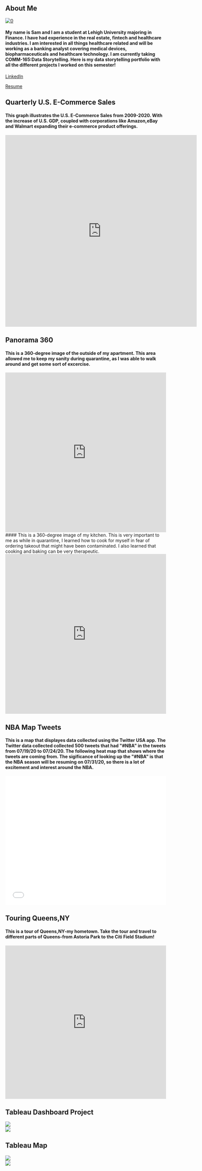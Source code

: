 ## **About Me**

[![0](https://user-images.githubusercontent.com/67813393/89739352-f078b180-da4d-11ea-8fe5-18c7f8ef66af.jpg)](url)

#### My name is Sam and I am a student at Lehigh University majoring in Finance. I have had experience in the real estate, fintech and healthcare industries. I am interested in all things healthcare related and will be working as a banking analyst covering medical devices, biopharmaceuticals and healthcare technology. I am currently taking COMM-165:Data Storytelling. Here is my data storytelling portfolio with all the different projects I worked on this semester!

[LinkedIn](https://www.linkedin.com/in/sam-eljai-a0a15410b/) 

[Resume](https://github.com/Oue219/Oue219.github.io/files/5048364/Resume.pdf)

## **Quarterly U.S. E-Commerce Sales** 
#### This graph illustrates the U.S. E-Commerce Sales from 2009-2020. With the increase of U.S. GDP, coupled with corporations like Amazon,eBay and Walmart expanding their e-commerce product offerings. 
<iframe title=" U.S. E-commerce retail sales 2009-2020" aria-label="Interactive line chart" id="datawrapper-chart-xxI4o" src="https://datawrapper.dwcdn.net/xxI4o/2/" scrolling="no" frameborder="0" style="border: none;" width="600" height="600"></iframe>

## **Panorama 360** 
#### This is a 360-degree image of the outside of my apartment. This area allowed me to keep my sanity during quarantine, as I was able to walk around and get some sort of excercise.
<iframe src="https://teliportme.com/embed/1779120?ar=-3&sfc=t&lp=lt&ls=d&lz=50&lo=1" frameBorder="0" scrolling="no" height="500" width="100%" allowFullScreen allow="vr,gyroscope,accelerometer,fullscreen"></iframe>
#### This is a 360-degree image of my kitchen. This is very important to me as while in quarantine, I learned how to cook for myself in fear of ordering takeout that might have been contaminated. I also learned that cooking and baking can be very therapeutic. 
<iframe src="https://teliportme.com/embed/1779136?ar=-3&sfc=t&lp=lt&ls=d&lz=50&lo=1" frameBorder="0" scrolling="no" height="500" width="100%" allowFullScreen allow="vr,gyroscope,accelerometer,fullscreen"></iframe>

## **NBA Map Tweets**
#### This is a map that displayes data collected using the Twitter USA app. The Twitter data collected collected 500 tweets that had "#NBA" in the tweets from 07/19/20 to 07/24/20. The following heat map that shows where the tweets are coming from. The sigificance of looking up the "#NBA" is that the NBA season will be resuming on 07/31/20, so there is a lot of excitement and interest around the NBA.
<style>.embed-container {position: relative; padding-bottom: 80%; height: 0; max-width: 100%;} .embed-container iframe, .embed-container object, .embed-container iframe{position: absolute; top: 0; left: 0; width: 100%; height: 100%;} small{position: absolute; z-index: 40; bottom: 0; margin-bottom: -15px;}</style><div class="embed-container"><iframe width="500" height="400" frameborder="0" scrolling="no" marginheight="0" marginwidth="0" title="NBA Tweets Table" src="//lu.maps.arcgis.com/apps/Embed/index.html?webmap=b573fed56de8439da1451cf86f7522f1&extent=-145.0514,-3.4303,-15.2369,56.7502&zoom=true&previewImage=false&scale=true&disable_scroll=true&theme=light"></iframe></div>

## **Touring Queens,NY**
#### This is a tour of Queens,NY-my hometown. Take the tour and travel to different parts of Queens-from Astoria Park to the Citi Field Stadium!
<iframe width="100%" height="480px" src="https://poly.google.com/view/cELv3B4Fxd5/embed?chrome=min" frameborder="0" style="border:none;" allowvr="yes" allow="vr; xr; accelerometer; magnetometer; gyroscope; autoplay;" allowfullscreen mozallowfullscreen="true" webkitallowfullscreen="true" onmousewheel="" ></iframe>

## **Tableau Dashboard Project**

<div class='tableauPlaceholder' id='viz1597021066109' style='position: relative'><noscript><a href='#'><img alt=' ' src='https:&#47;&#47;public.tableau.com&#47;static&#47;images&#47;HC&#47;HCMA&#47;HCMA&#47;1_rss.png' style='border: none' /></a></noscript><object class='tableauViz'  style='display:none;'><param name='host_url' value='https%3A%2F%2Fpublic.tableau.com%2F' /> <param name='embed_code_version' value='3' /> <param name='site_root' value='' /><param name='name' value='HCMA&#47;HCMA' /><param name='tabs' value='no' /><param name='toolbar' value='yes' /><param name='static_image' value='https:&#47;&#47;public.tableau.com&#47;static&#47;images&#47;HC&#47;HCMA&#47;HCMA&#47;1.png' /> <param name='animate_transition' value='yes' /><param name='display_static_image' value='yes' /><param name='display_spinner' value='yes' /><param name='display_overlay' value='yes' /><param name='display_count' value='yes' /><param name='language' value='en' /><param name='filter' value='publish=yes' /></object></div>                
<script type='text/javascript'>                    
  var divElement = document.getElementById('viz1597021066109');                  
  var vizElement = divElement.getElementsByTagName('object')[0];                  
  vizElement.style.width='100%';vizElement.style.height=(divElement.offsetWidth*0.75)+'px';                   
  var scriptElement = document.createElement('script');                  
  scriptElement.src = 'https://public.tableau.com/javascripts/api/viz_v1.js';                 
  vizElement.parentNode.insertBefore(scriptElement, vizElement);                
</script>

<div class='tableauPlaceholder' id='viz1597021849097' style='position: relative'><noscript><a href='#'><img alt=' ' src='https:&#47;&#47;public.tableau.com&#47;static&#47;images&#47;HC&#47;HCMA2&#47;HCMAInfo&#47;1_rss.png' style='border: none' /></a></noscript><object class='tableauViz'  style='display:none;'><param name='host_url' value='https%3A%2F%2Fpublic.tableau.com%2F' /> <param name='embed_code_version' value='3' /> <param name='site_root' value='' /><param name='name' value='HCMA2&#47;HCMAInfo' /><param name='tabs' value='no' /><param name='toolbar' value='yes' /><param name='static_image' value='https:&#47;&#47;public.tableau.com&#47;static&#47;images&#47;HC&#47;HCMA2&#47;HCMAInfo&#47;1.png' /> <param name='animate_transition' value='yes' /><param name='display_static_image' value='yes' /><param name='display_spinner' value='yes' /><param name='display_overlay' value='yes' /><param name='display_count' value='yes' /><param name='language' value='en' /><param name='filter' value='publish=yes' /></object></div>          
<script type='text/javascript'>                   
  var divElement = document.getElementById('viz1597021849097');                   
  var vizElement = divElement.getElementsByTagName('object')[0];                 
  if ( divElement.offsetWidth > 800 ) { vizElement.style.width='1000px';vizElement.style.height='827px';} else if ( divElement.offsetWidth > 500 ) { vizElement.style.width='1000px';vizElement.style.height='827px';} else { vizElement.style.width='100%';vizElement.style.height='727px';}  
  var scriptElement = document.createElement('script');                   
  scriptElement.src = 'https://public.tableau.com/javascripts/api/viz_v1.js';           
  vizElement.parentNode.insertBefore(scriptElement, vizElement);              
</script>

## **Tableau Map**
#### 
<div class='tableauPlaceholder' id='viz1597027953521' style='position: relative'><noscript><a href='#'><img alt=' ' src='https:&#47;&#47;public.tableau.com&#47;static&#47;images&#47;45&#47;45GM4T72R&#47;1_rss.png' style='border: none' /></a></noscript><object class='tableauViz'  style='display:none;'><param name='host_url' value='https%3A%2F%2Fpublic.tableau.com%2F' /> <param name='embed_code_version' value='3' /> <param name='path' value='shared&#47;45GM4T72R' /> <param name='toolbar' value='yes' /><param name='static_image' value='https:&#47;&#47;public.tableau.com&#47;static&#47;images&#47;45&#47;45GM4T72R&#47;1.png' /> <param name='animate_transition' value='yes' /><param name='display_static_image' value='yes' /><param name='display_spinner' value='yes' /><param name='display_overlay' value='yes' /><param name='display_count' value='yes' /><param name='language' value='en' /><param name='filter' value='publish=yes' /></object></div>      
<script type='text/javascript'>                    
  var divElement = document.getElementById('viz1597027953521');                 
  var vizElement = divElement.getElementsByTagName('object')[0];                  
  vizElement.style.width='100%';vizElement.style.height=(divElement.offsetWidth*0.75)+'px';                    
  var scriptElement = document.createElement('script');                    
  scriptElement.src = 'https://public.tableau.com/javascripts/api/viz_v1.js';                 
  vizElement.parentNode.insertBefore(scriptElement, vizElement);               
</script>


<div class='tableauPlaceholder' id='viz1597028966893' style='position: relative'><noscript><a href='#'><img alt=' ' src='https:&#47;&#47;public.tableau.com&#47;static&#47;images&#47;St&#47;Story_15970289520070&#47;Story&#47;1_rss.png' style='border: none' /></a></noscript><object class='tableauViz'  style='display:none;'><param name='host_url' value='https%3A%2F%2Fpublic.tableau.com%2F' /> <param name='embed_code_version' value='3' /> <param name='site_root' value='' /><param name='name' value='Story_15970289520070&#47;Story' /><param name='tabs' value='no' /><param name='toolbar' value='yes' /><param name='static_image' value='https:&#47;&#47;public.tableau.com&#47;static&#47;images&#47;St&#47;Story_15970289520070&#47;Story&#47;1.png' /> <param name='animate_transition' value='yes' /><param name='display_static_image' value='yes' /><param name='display_spinner' value='yes' /><param name='display_overlay' value='yes' /><param name='display_count' value='yes' /><param name='language' value='en' /><param name='filter' value='publish=yes' /></object></div>           
<script type='text/javascript'>                   
  var divElement = document.getElementById('viz1597028966893');                   
  var vizElement = divElement.getElementsByTagName('object')[0];                 
  vizElement.style.width='1016px';vizElement.style.height='991px';             
  var scriptElement = document.createElement('script');                
  scriptElement.src = 'https://public.tableau.com/javascripts/api/viz_v1.js';     
  vizElement.parentNode.insertBefore(scriptElement, vizElement);             
</script>
